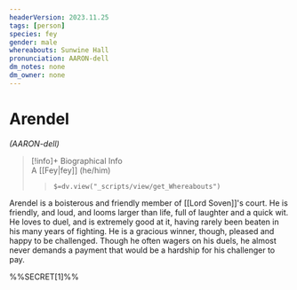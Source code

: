 ```yaml
---
headerVersion: 2023.11.25
tags: [person]
species: fey
gender: male
whereabouts: Sunwine Hall
pronunciation: AARON-dell
dm_notes: none
dm_owner: none
---
```

# Arendel
*(AARON-dell)*
>[!info]+ Biographical Info  
> A [[Fey|fey]] (he/him)  
>> `$=dv.view("_scripts/view/get_Whereabouts")`

Arendel is a boisterous and friendly member of [[Lord Soven]]'s court. He is friendly, and loud, and looms larger than life, full of laughter and a quick wit. He loves to duel, and is extremely good at it, having rarely been beaten in his many years of fighting. He is a gracious winner, though, pleased and happy to be challenged. Though he often wagers on his duels, he almost never demands a payment that would be a hardship for his challenger to pay.

%%SECRET[1]%%